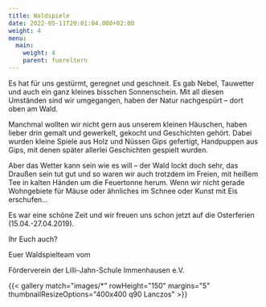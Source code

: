 ```yaml
---
title: Waldspiele
date: 2022-05-11T20:01:04.000+02:00
weight: 4
menu:
  main:
    weight: 4
    parent: fuereltern
---
```

Es hat für uns gestürmt, geregnet und geschneit. Es gab Nebel, Tauwetter und auch ein ganz kleines bisschen Sonnenschein. Mit all diesen Umständen sind wir umgegangen, haben der Natur nachgespürt – dort oben am Wald.

Manchmal wollten wir nicht gern aus unserem kleinen Häuschen, haben lieber drin gemalt und gewerkelt, gekocht und Geschichten gehört. Dabei wurden kleine Spiele aus Holz und Nüssen Gips gefertigt, Handpuppen aus Gips, mit denen später allerlei Geschichten gespielt wurden. 

Aber das Wetter kann sein wie es will – der Wald lockt doch sehr, das Draußen sein tut gut und so waren wir auch trotzdem im Freien, mit heißem Tee in kalten Händen um die Feuertonne herum. Wenn wir nicht gerade Wohngebiete für Mäuse oder ähnliches im Schnee oder Kunst mit Eis erschufen…

Es war eine schöne Zeit und wir freuen uns schon jetzt auf die Osterferien (15.04.-27.04.2019). 

Ihr Euch auch?  

Euer Waldspielteam vom

Förderverein der Lilli-Jahn-Schule Immenhausen e.V.

{{< gallery match="images/*" rowHeight="150" margins="5" thumbnailResizeOptions="400x400 q90 Lanczos" >}}